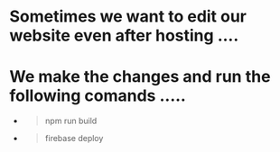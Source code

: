 # Sometimes we want to edit our website even after hosting ....

# We make the changes and run the following comands .....

- > npm run build
- > firebase deploy












